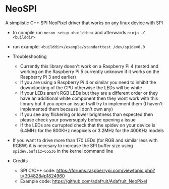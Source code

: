# NeoSPI
A simplistic C++ SPI NeoPixel driver that works on any linux device with SPI

- to compile run `meson setup <builddir>` and afterwards `ninja -C <builddir>`
- run example: `<builddir>/example/standarttest /dev/spidev0.0`

- Troubleshooting
	- Currently this library doesn't work on a Raspberry Pi 4 (tested and working on the Raspberry Pi 5 currently unknown if it works on the Raspberry Pi 3 and earlier)
  	- If you are using a Raspberry Pi 4 or similar you need to inhibit the downclocking of the CPU otherwise the LEDs will be white
  	- If your LEDs aren't RGB LEDs but they are a different order or they have an additional white component then they wont work with this library but if you open an issue I will try to implement them (I haven't implemented them because I don't own any)
  	- If you see any flickering or lower brightness than expected then please check your powersupply before opening a issue
  	- If the LEDs are currupted check that the spidev on your device is 6.4MHz for the 800KHz neopixels or 3.2MHz for the 400KHz models
- If you want to drive more than 170 LEDs (for RGB and similar less with RGBW) it is necesary to increase the SPI buffer size using `spidev.bufsiz=65536` in the kernel command line
- Credits
	- SPI C/C++ code: https://forums.raspberrypi.com/viewtopic.php?t=304828#p1824960
	- Example code: https://github.com/adafruit/Adafruit_NeoPixel
